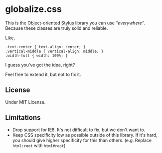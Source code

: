 globalize.css
=============

This is the Object-oriented [Stylus](http://learnboost.github.io/stylus/) library you can use _"everywhere"_. Because these classes are truly solid and reliable.

Like,

```
.text-center { text-align: center; }
.vertical-middle { vertical-align: middle; }
.width-full { width: 100%; }
```

I guess you've got the idea, right?

Feel free to extend it, but not to fix it.

## License

Under MIT License.

## Limitations

* Drop support for IE8. It's not difficult to fix, but we don't want to.
* Keep CSS specificity low as possible outside of this library. If it's hard, you should give higher specificity for this than others. (e.g. Replace `html:root` with `html#root`)
